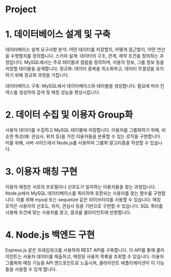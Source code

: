 # Project
# 1. 데이터베이스 설계 및 구축

데이터베이스 설계
요구사항 분석: 어떤 데이터를 저장할지, 어떻게 접근할지, 어떤 연산을 수행할지를 정의합니다.
스키마 설계: 데이터의 구조, 관계, 제약 조건을 정의하는 과정입니다. MySQL에서는 주로 테이블과 컬럼을 정의하며, 이용자 정보, 그룹 정보 등을 저장할 테이블을 설계합니다.
정규화: 데이터 중복을 최소화하고, 데이터 무결성을 유지하기 위해 정규화 과정을 거칩니다.

데이터베이스 구축:
MySQL에서 데이터베이스와 테이블을 생성합니다.
필요에 따라 인덱스를 생성하여 검색 및 매칭 성능을 향상시킵니다.

# 2. 데이터 수집 및 이용자 Group화
사용자 데이터를 수집하고 MySQL 테이블에 저장합니다.
이용자를 그룹화하기 위해, 비슷한 특성(예: 관심사, 위치 등)을 가진 이용자들을 분류할 수 있는 로직을 구현합니다. 
이를 위해, 서버 사이드에서 Node.js를 사용하여 그룹화 알고리즘을 작성할 수 있습니다.

# 3. 이용자 매칭 구현
이용자 매칭은 서로의 프로필이나 선호도가 일치하는 이용자들을 찾는 과정입니다.
Node.js에서 MySQL 데이터베이스를 쿼리하여 호환되는 사용자를 찾는 함수를 구현합니다. 
이를 위해 mysql 또는 sequelize 같은 라이브러리를 사용할 수 있습니다.
매칭 로직은 사용자의 선호도, 위치, 관심사 등을 기반으로 구현할 수 있습니다. SQL 쿼리를 사용해 조건에 맞는 사용자를 찾고, 결과를 클라이언트에 반환합니다.

# 4. Node.js 백엔드 구현
Express.js 같은 프레임워크를 사용하여 REST API를 구축합니다. 
이 API를 통해 클라이언트는 사용자 데이터를 제출하고, 매칭된 사용자 목록을 조회할 수 있습니다.
이용자 그룹화와 매칭 기능을 API 엔드포인트로 노출시켜, 클라이언트 애플리케이션이 이 기능들을 사용할 수 있게 합니다.
